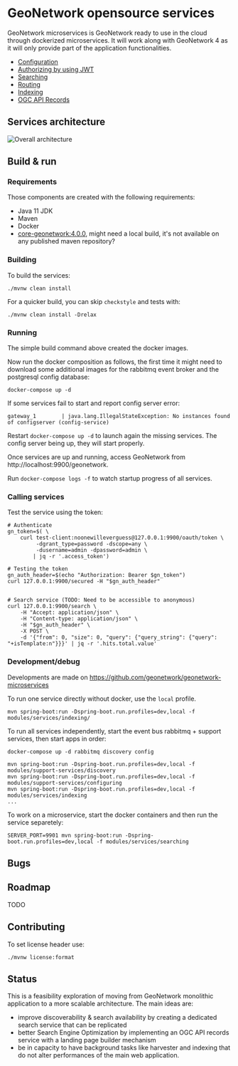 # GeoNetwork opensource services

GeoNetwork microservices is GeoNetwork ready to use in the cloud through dockerized microservices. It will work along with GeoNetwork 4 as it will only provide part of the application functionalities.

* [Configuration](modules/support-services/configuring/README.md)
* [Authorizing by using JWT](modules/services/authorizing/README.md)
* [Searching](modules/services/authorizing/README.md)
* [Routing](modules/services/routing/README.md)
* [Indexing](modules/services/indexing/README.md)
* [OGC API Records](modules/services/ogc-api-records/README.md)


## Services architecture

![Overall architecture](doc/img/gnmicroservices.svg)

## Build & run

### Requirements

Those components are created with the following requirements:
* Java 11 JDK
* Maven
* Docker
* [core-geonetwork:4.0.0](https://github.com/geonetwork/core-geonetwork/releases/tag/4.0.0), might need a local build, it's not available on any published maven repository?

### Building

To build the services:

```shell script
./mvnw clean install
```

For a quicker build, you can skip `checkstyle` and tests with:

```shell script
./mvnw clean install -Drelax
```

### Running

The simple build command above created the docker images.

Now run the docker composition as follows, the first time it might need to download some additional images for the rabbitmq event broker and the postgresql config database:

```shell script
docker-compose up -d
```

If some services fail to start and report config server error:
```
gateway_1        | java.lang.IllegalStateException: No instances found of configserver (config-service)
```

Restart `docker-compose up -d` to launch again the missing services. The config server being up, they will start properly.


Once services are up and running, access GeoNetwork from http://localhost:9900/geonetwork.

Run `docker-compose logs -f` to watch startup progress of all services.

### Calling services

Test the service using the token:

```shell script
# Authenticate
gn_token=$( \
    curl test-client:noonewilleverguess@127.0.0.1:9900/oauth/token \
         -dgrant_type=password -dscope=any \
         -dusername=admin -dpassword=admin \
        | jq -r '.access_token')

# Testing the token
gn_auth_header=$(echo "Authorization: Bearer $gn_token")
curl 127.0.0.1:9900/secured -H "$gn_auth_header"


# Search service (TODO: Need to be accessible to anonymous)
curl 127.0.0.1:9900/search \
    -H "Accept: application/json" \
    -H "Content-type: application/json" \
    -H "$gn_auth_header" \
    -X POST \
    -d '{"from": 0, "size": 0, "query": {"query_string": {"query": "+isTemplate:n"}}}' | jq -r '.hits.total.value'
```



### Development/debug

Developments are made on https://github.com/geonetwork/geonetwork-microservices

To run one service directly without docker, use the `local` profile.

```shell script
mvn spring-boot:run -Dspring-boot.run.profiles=dev,local -f modules/services/indexing/
```


To run all services independently, start the event bus rabbitmq + support services, then start apps in order:
```shell script
docker-compose up -d rabbitmq discovery config

mvn spring-boot:run -Dspring-boot.run.profiles=dev,local -f modules/support-services/discovery
mvn spring-boot:run -Dspring-boot.run.profiles=dev,local -f modules/support-services/configuring
mvn spring-boot:run -Dspring-boot.run.profiles=dev,local -f modules/services/indexing
...
```

To work on a microservice, start the docker containers and then run the service separetely:
```shell script
SERVER_PORT=9901 mvn spring-boot:run -Dspring-boot.run.profiles=dev,local -f modules/services/searching
```


## Bugs

## Roadmap

TODO

## Contributing

To set license header use:

```shell script
./mvnw license:format
```


## Status

This is a feasibility exploration of moving from GeoNetwork monolithic application to a more scalable architecture. The main ideas are:
* improve discoverability & search availability by creating a dedicated search service that can be replicated
* better Search Engine Optimization by implementing an OGC API records service with a landing page builder mechanism
* be in capacity to have background tasks like harvester and indexing that do not alter performances of the main web application.

